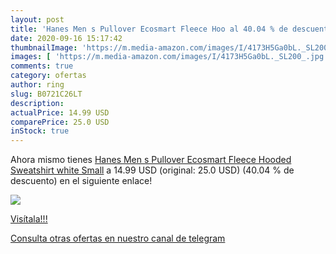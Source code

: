 ```yaml
---
layout: post
title: 'Hanes Men s Pullover Ecosmart Fleece Hoo al 40.04 % de descuento'
date: 2020-09-16 15:17:42
thumbnailImage: 'https://m.media-amazon.com/images/I/4173H5Ga0bL._SL200_.jpg'
images: [ 'https://m.media-amazon.com/images/I/4173H5Ga0bL._SL200_.jpg' ]
comments: true
category: ofertas
author: ring
slug: B0721C26LT
description:
actualPrice: 14.99 USD
comparePrice: 25.0 USD
inStock: true
---
```


Ahora mismo tienes [Hanes Men s Pullover Ecosmart Fleece Hooded Sweatshirt  white  Small](https://www.amazon.com/dp/B0721C26LT/?tag=redken08-20) a 14.99 USD (original: 25.0 USD) (40.04 %  de descuento) en el siguiente enlace!

[![](https://m.media-amazon.com/images/I/4173H5Ga0bL._SL200_.jpg)](https://www.amazon.com/dp/B0721C26LT/?tag=redken08-20)

[Visítala!!!](https://www.amazon.com/dp/B0721C26LT/?tag=redken08-20)

[Consulta otras ofertas en nuestro canal de telegram](https://t.me/s/ofertas25)
